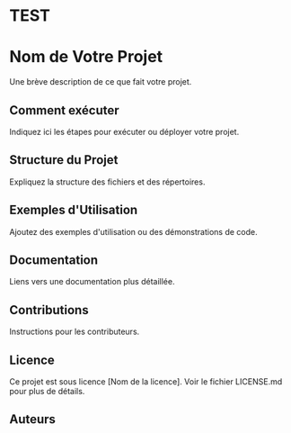 # TEST
# Nom de Votre Projet

Une brève description de ce que fait votre projet.

## Comment exécuter

Indiquez ici les étapes pour exécuter ou déployer votre projet.

## Structure du Projet

Expliquez la structure des fichiers et des répertoires.

## Exemples d'Utilisation

Ajoutez des exemples d'utilisation ou des démonstrations de code.

## Documentation

Liens vers une documentation plus détaillée.

## Contributions

Instructions pour les contributeurs.

## Licence

Ce projet est sous licence [Nom de la licence]. Voir le fichier LICENSE.md pour plus de détails.

## Auteurs

